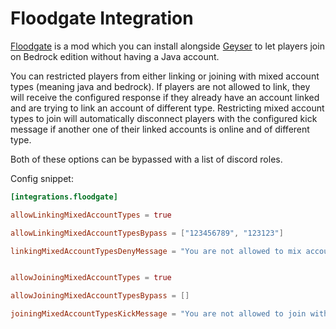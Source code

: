# Floodgate Integration


[Floodgate](https://modrinth.com/mod/floodgate) is a mod which you can install alongside [Geyser](https://geysermc.org/) to let players join on Bedrock edition without having a Java account.

You can restricted players from either linking or joining with mixed account types (meaning java and bedrock). If players are not allowed to link, they will receive the configured response if they already have an account linked and are trying to link an account of different type.
Restricting mixed account types to join will automatically disconnect players with the configured kick message if another one of their linked accounts is online and of different type.

Both of these options can be bypassed with a list of discord roles.


Config snippet:
```toml
[integrations.floodgate]

allowLinkingMixedAccountTypes = true

allowLinkingMixedAccountTypesBypass = ["123456789", "123123"]

linkingMixedAccountTypesDenyMessage = "You are not allowed to mix account types on this server"


allowJoiningMixedAccountTypes = true

allowJoiningMixedAccountTypesBypass = []

joiningMixedAccountTypesKickMessage = "You are not allowed to join with mixed account types at the same time"
```
